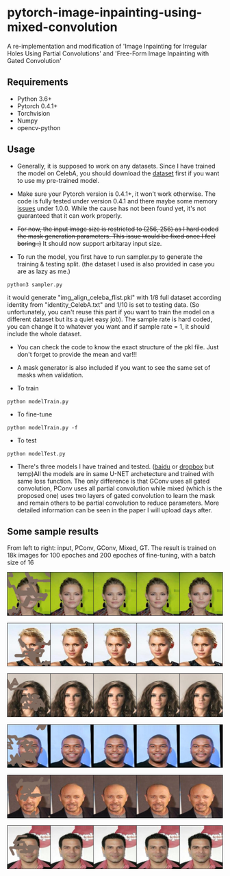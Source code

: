 # pytorch-image-inpainting-using-mixed-convolution
A re-implementation and modification of 'Image Inpainting for Irregular Holes Using Partial Convolutions' and 'Free-Form Image Inpainting with Gated Convolution'

## Requirements
- Python 3.6+
- Pytorch 0.4.1+
- Torchvision
- Numpy
- opencv-python

## Usage
* Generally, it is supposed to work on any datasets. Since I have trained the model on CelebA, you should download the [dataset](http://mmlab.ie.cuhk.edu.hk/projects/CelebA.html) first if you want to use my pre-trained model.

* Make sure your Pytorch version is 0.4.1+, it won't work otherwise. The code is fully tested under version 0.4.1 and there maybe some memory [issues](https://github.com/pytorch/pytorch/issues/15774) under 1.0.0. While the cause has not been found yet, it's not guaranteed that it can work properly.

* ~~For now, the input image size is restricted to (256, 256) as I hard coded the mask generation parameters. This issue would be fixed once I feel boring :)~~ It should now support arbitaray input size.

* To run the model, you first have to run sampler.py to generate the training & testing split. (the dataset I used is also provided in case you are as lazy as me.)

```
python3 sampler.py
```
it would generate "img_align_celeba_flist.pkl" with 1/8 full dataset according identity from "identity_CelebA.txt" and 1/10 is set to testing data. (So unfortunately, you can't reuse this part if you want to train the model on a different dataset but its a quiet easy job). The sample rate is hard coded, you can change it to whatever you want and if sample rate = 1, it should include the whole dataset.

* You can check the code to know the exact structure of the pkl file. Just don't forget to provide the mean and var!!!

* A mask generator is also included if you want to see the same set of masks when validation.

* To train
```
python modelTrain.py
```

* To fine-tune
```
python modelTrain.py -f
```
* To test
```
python modelTest.py
```
* There's three models I have trained and tested. ([baidu](https://pan.baidu.com/s/1YTK46whMRGBLAPrZN0PCaA) or [dropbox](https://www.dropbox.com/sh/ds5s5016kf42bjj/AABy4iLua26Jp06egZGSuNWja?dl=0) but temp)All the models are in same U-NET archetecture and trained with same loss function. The only difference is that GConv uses all gated convolution, PConv uses all partial convolution while mixed (which is the proposed one) uses two layers of gated convolution to learn the mask and remain others to be partial convolution to reduce parameters. More detailed information can be seen in the paper I will upload days after.

## Some sample results
From left to right: input, PConv, GConv, Mixed, GT. The result is trained on 18k images for 100 epoches and 200 epoches of fine-tuning, with a batch size of 16

![Results1](432.jpg)

![Results1](591.jpg)

![Results1](638.jpg)

![Results1](653.jpg)

![Results1](691.jpg)

![Results1](860.jpg)
